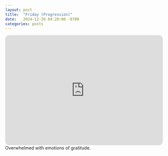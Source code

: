 ```yaml
---
layout: post
title:  "Friday (Progression)"
date:   2024-12-20 04:20:00 -0700
categories: posts
---
```

<iframe style="border-radius:12px" src="https://open.spotify.com/embed/playlist/67LazGTM2wzcgpPfc4zmg5?utm_source=generator" width="100%" height="352" frameBorder="0" allowfullscreen="" allow="autoplay; clipboard-write; encrypted-media; fullscreen; picture-in-picture" loading="lazy"></iframe>
Overwhelmed with emotions of gratitude.
